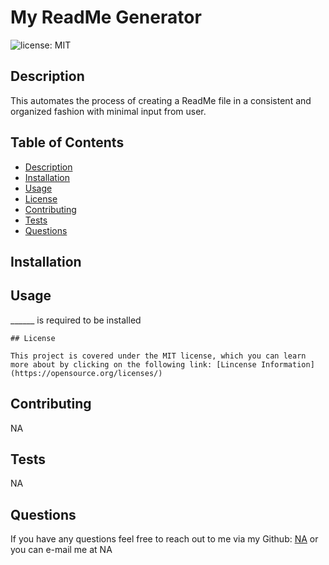 
  # My ReadMe Generator

  ![license: MIT](https://img.shields.io/badge/license-MIT-blue.svg)

  ## Description
  
  This automates the process of creating a ReadMe file in a consistent and organized fashion with minimal input from user.

  ## Table of Contents
  - [Description](#description)
  - [Installation](#installation)
  - [Usage](#usage)
  - [License](#license)
  - [Contributing](#contributing)
  - [Tests](#tests)
  - [Questions](#questions)

  ## Installation

  

  ## Usage

  ______ is required to be installed

  
    ## License

    This project is covered under the MIT license, which you can learn more about by clicking on the following link: [Lincense Information](https://opensource.org/licenses/)
    

  ## Contributing

  NA

  ## Tests

  NA

  ## Questions

  If you have any questions feel free to reach out to me via my Github: [NA](https://github.com/NA) or you can e-mail me at NA

